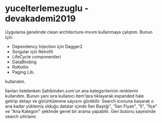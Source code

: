 # yucelterlemezuglu - devakademi2019

Uygulama genelinde clean architecture-mvvm kullanmaya çalıştım.
Bunun için:
 - Dependency Injection için Dagger2
 - Sorgular için Retrofit
 - LifeCycle componentleri
 - DataBinding
 - RxKotlin
 - Paging Lib.
 
kullandım.

 İlanları listelenken Sahibinden.com'un ana kategorilerinin renklerini kullandım. Bunun yanı sıra kullanıcı item'lara tıklayarak expanded hale getirip detayı ve görüntülenme sayısını görebilir. Search iconuna basarak o ana kadar yüklemiş olduğu datalar içinde İlan Başlığı", "İlan Fiyatı", "İl", "İlçe" ve "Ana Kategori" şeklinde genel bir arama yapabilir. Geri butonu sayesinde search sıfırlanır.
